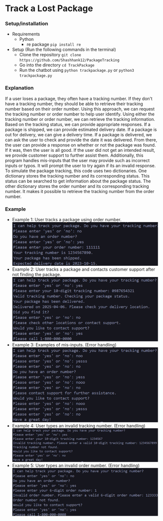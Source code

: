 # Track a Lost Package
### Setup/installation
* Requirements
    * Python
        * re package `pip install re`
* Setup (Run the following commands in the terminal)
    * Clone the repository `git clone https://github.com/Shashhank12/PackageTracking`
    * Go into the directory `cd TrackPackage`
    * Run the chatbot using `python trackpackage.py` or `python3 trackpackage.py`

### Explanation
If a user loses a package, they often have a tracking number. If they don't have a tracking number, they should be able to retrieve their tracking number based on their order number. Using this approach, we can request the tracking number or order number to help user identify. Using either the tracking number or order number, we can retrieve the tracking information. Based on the tracking status, we can provide appropriate responses. If a package is shipped, we can provide estimated delivery date. If a package is out for delivery, we can give a delivery time. If a package is delivered, we can ask the user to check and provide the date it was delivered. From there, the user can provide a response on whether or not the package was found. If it was, then the user is all good. If the user did not get an intended result, we provide customer support to further assist them. Additionally, this program handles mis-inputs that the user may provide such as incorrect inputs or typos. It will prompt the user to try again if its an invalid response. To simulate the package tracking, this code uses two dictionaries. One dictionary stores the tracking number and its corresponding status. This status can be searched to get information about the package status. The other dictionary stores the order number and its corresponding tracking number. It makes it possible to retrieve the tracking number from the order number.

### Example
* Example 1: User tracks a package using order number.
![alt text](Examples/example1.png)
* Example 2: User tracks a package and contacts customer support after not finding the package.
![alt text](Examples/example2.png)
* Example 3: Examples of mis-inputs. (Error handling)
![alt text](Examples/example3.png) 
* Example 4: User types an invalid tracking number. (Error handling)
![alt text](Examples/example4.png)
* Example 5: User types an invalid order number. (Error handling)
![alt text](Examples/example5.png)
